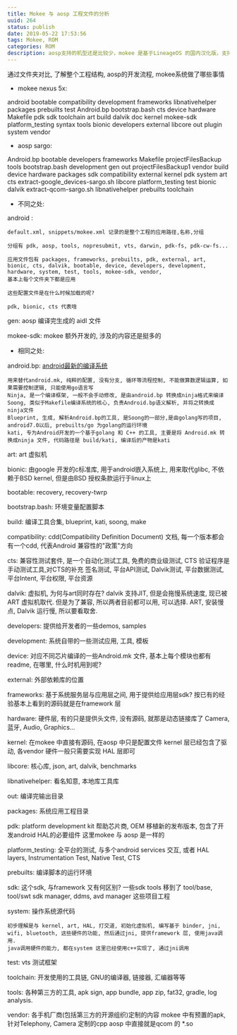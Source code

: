 ```yaml
---
title: Mokee 与 aosp 工程文件的分析
uuid: 264
status: publish
date: 2019-05-22 17:53:56
tags: Mokee, ROM
categories: ROM
description: aosp支持的机型还是比较少，mokee 是基于LineageOS 的国内汉化版，支持更多的机型，本文开始研究mokee, 首先还是弄清楚每个文件夹的作用。 
---
```


通过文件夹对比, 了解整个工程结构, aosp的开发流程, mokee系统做了哪些事情

- mokee nexus 5x:

android     bootable        compatibility  development  frameworks  libnativehelper  packages          prebuilts  test
Android.bp  bootstrap.bash  cts            device       hardware    Makefile         pdk               sdk        toolchain
art         build           dalvik         doc          kernel      mokee-sdk        platform_testing  syntax     tools
bionic                      developers     external     libcore     out              plugin            system     vendor

- aosp sargo:

Android.bp   bootable        developers                       frameworks       Makefile          projectFilesBackup   tools
             bootstrap.bash  development                      gen              out               projectFilesBackup1  vendor
             build           device                           hardware         packages          sdk
             compatibility   external                         kernel           pdk               system
art          cts             extract-google_devices-sargo.sh  libcore          platform_testing  test
bionic       dalvik          extract-qcom-sargo.sh            libnativehelper  prebuilts         toolchain

- 不同之处:

android :

    default.xml, snippets/mokee.xml 记录的是整个工程的应用路径,名称,分组

    分组有 pdk, aosp, tools, nopresubmit, vts, darwin, pdk-fs, pdk-cw-fs...  

    应用文件包有 packages, frameworks, prebuilts, pdk, external, art, bionic, cts, dalvik, bootable, device, developers, development, hardware, system, test, tools, mokee-sdk, vendor, 
    基本上每个文件夹下都是应用

    这些配置文件是在什么时候加载的呢? 

    pdk, bionic, cts 代表啥

gen:
    aosp 编译完生成的 aidl 文件

mokee-sdk:
    mokee 额外开发的, 涉及的内容还是挺多的 

- 相同之处:

android.bp:
    [android最新的编译系统](http://gityuan.com/2018/06/02/android-bp/)

    用来替代android.mk, 纯粹的配置, 没有分支, 循环等流程控制, 不能做算数逻辑运算, 如果需要控制逻辑, 只能使用go语言写
    Ninja, 是一个编译框架, 一般不会手动修改, 是由android.bp 转换成ninja格式来编译
    Soong, 类似于Makefile编译系统的核心, 负责Android.bp语义解析, 并将之转换成ninja文件
    Blueprint, 生成, 解析Android.bp的工具, 是Soong的一部分,是由golang写的项目, android7.0以后, prebuilts/go 为golang的运行环境
    kati, 专为Android开发的一个基于golang 和 C++ 的工具, 主要是将 Android.mk 转换成ninja 文件, 代码路径是 build/kati, 编译后的产物是kati

art:
    art 虚拟机

bionic: 
    由google 开发的c标准库, 用于android嵌入系统上, 用来取代glibc, 不依赖于BSD kernel, 但是由BSD 授权条款运行于linux上

bootable: 
    recovery, recovery-twrp

bootstrap.bash:
    环境变量配置脚本

build: 
    编译工具合集, blueprint, kati, soong, make

compatibility: 
    cdd(Compatibility Definition Document) 文档, 每一个版本都会有一个cdd, 代表Android 兼容性的"政策"方向

cts: 
    兼容性测试套件, 是一个自动化测试工具, 免费的商业级测试, CTS 验证程序是手动测试工具,对CTS的补充
    签名测试, 平台API测试, Dalvik测试, 平台数据测试, 平台Intent, 平台权限, 平台资源

dalvik: 
    虚拟机, 为何与art同时存在? dalvik 支持JIT, 但是会拖慢系统速度, 现已被 ART 虚拟机取代. 但是为了兼容, 所以两者目前都可以用, 可以选择. ART, 安装慢点, Dalvik 运行慢, 所以要看取舍. 

developers: 
    提供给开发者的一些demos, samples

development: 
    系统自带的一些测试应用, 工具, 模板

device: 
    对应不同芯片编译的一些Android.mk 文件, 基本上每个模块也都有readme, 在哪里, 什么时机用到呢?

external: 
    外部依赖库的位置

frameworks: 
    基于系统服务层与应用层之间, 用于提供给应用层sdk? 按已有的经验基本上看到的源码就是在framework 层

hardware: 
    硬件层, 有的只是提供头文件, 没有源码, 就那是动态链接库了
    Camera, 蓝牙, Audio, Graphics... 

kernel: 
    在mokee 中直接有源码, 在aosp 中只是配置文件 
    kernel 层已经包含了驱动, 各vendor 硬件一般只需要实现 HAL 层即可

libcore: 
    核心库, json, art, dalvik, benchmarks

libnativehelper: 
    看名知意, 本地库工具库

out: 
    编译完输出目录

packages: 
    系统应用工程目录

pdk: 
    platform development kit
    帮助芯片商, OEM 移植新的发布版本, 包含了开发android HAL的必要组件
    这里mokee 与 aosp 是一样的

platform_testing: 
    全平台的测试, 与多个android services 交互, 或者 HAL layers, Instrumentation Test, Native Test, CTS

prebuilts: 
    编译脚本的运行环境

sdk: 
    这个sdk, 与framework 又有何区别?
    一些sdk tools 移到了 tool/base, tool/swt
    sdk manager, ddms, avd manager 这些项目工程

system: 
    操作系统源代码

    初步理解是与 kernel, art, HAL, 打交道, 初始化虚拟机, 编写基于 binder, jni, wifi, bluetooth, 这些硬件的功能, 然后通过jni, 提供framework 层, 使用java调用.
    java调用硬件的能力, 都在system 这里已经使用c++实现了, 通过jni调用

test: 
    vts 测试框架

toolchain: 
    开发使用的工具链, GNU的编译器, 链接器, 汇编器等等 

tools: 
    各种第三方的工具, apk sign, app bundle, app zip, fat32, gradle, log analysis.

vendor:
    各手机厂商(包括第三方的开源组织)定制的内容
    mokee 中有预置的apk, 针对Telephony, Camera 定制的cpp
    aosp 中直接就是qcom 的 *.so
